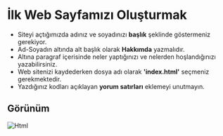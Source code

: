 # İlk Web Sayfamızı Oluşturmak

* Siteyi açtığımızda adınız ve soyadınızı **başlık** şeklinde göstermeniz gerekiyor.
* Ad-Soyadın altında alt başlık olarak **Hakkımda** yazmalıdır.
* Altına paragraf içerisinde neler yaptığınızı ve nelerden hoşlandığınızı yazabilirsiniz.
* Web sitenizi kaydederken dosya adı olarak **'index.html'** seçmeniz gerekmektedir.
* Yazdığınız kodları açıklayan **yorum satırları** eklemeyi unutmayın.

 ## Görünüm

  ![Html](https://imgur.com/pugDzRy.png) 